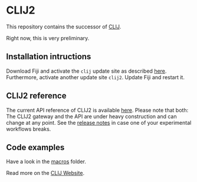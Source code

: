 # CLIJ2
This repository contains the successor of [CLIJ](https://clij.github.io). 

Right now, this is very preliminary.

## Installation intructions
Download Fiji and activate the `clij` update site as described [here](https://clij.github.io/clij-docs/installationInFiji). 
Furthermore, activate another update site `clij2`.
Update Fiji and restart it.

## CLIJ2 reference
The current API reference of CLIJ2 is available 
[here](https://clij.github.io/clij2-docs/reference). 
Please note that both: The CLIJ2 gateway and the API are under heavy construction and can change at any point. 
See the [release notes](https://github.com/clij/clij2/releases) in case one of your experimental workflows breaks.

## Code examples
Have a look in the [macros](https://github.com/clij/clij2-docs/tree/master/src/main/macro) folder.

Read more on the [CLIJ Website](https://clij.github.io).



